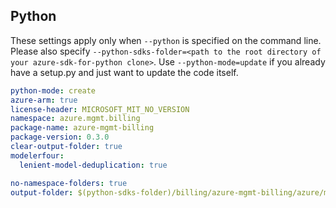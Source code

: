 ## Python

These settings apply only when `--python` is specified on the command line.
Please also specify `--python-sdks-folder=<path to the root directory of your azure-sdk-for-python clone>`.
Use `--python-mode=update` if you already have a setup.py and just want to update the code itself.

``` yaml $(python)
python-mode: create
azure-arm: true
license-header: MICROSOFT_MIT_NO_VERSION
namespace: azure.mgmt.billing
package-name: azure-mgmt-billing
package-version: 0.3.0
clear-output-folder: true
modelerfour:
  lenient-model-deduplication: true
```
``` yaml $(python)
no-namespace-folders: true
output-folder: $(python-sdks-folder)/billing/azure-mgmt-billing/azure/mgmt/billing
```

